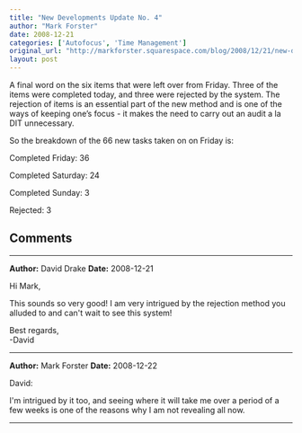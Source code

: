 ```yaml
---
title: "New Developments Update No. 4"
author: "Mark Forster"
date: 2008-12-21
categories: ['Autofocus', 'Time Management']
original_url: "http://markforster.squarespace.com/blog/2008/12/21/new-developments-update-no-4.html"
layout: post
---
```


A final word on the six items that were left over from Friday. Three of the items were completed today, and three were rejected by the system. The rejection of items is an essential part of the new method and is one of the ways of keeping one’s focus - it makes the need to carry out an audit a la DIT unnecessary.

So the breakdown of the 66 new tasks taken on on Friday is:

Completed Friday: 36

Completed Saturday: 24

Completed Sunday: 3

Rejected: 3


## Comments

---

**Author:** David Drake
**Date:** 2008-12-21

Hi Mark,  
  
This sounds so very good! I am very intrigued by the rejection method you alluded to and can't wait to see this system!  
  
Best regards,  
-David

---

**Author:** Mark Forster
**Date:** 2008-12-22

David:  
  
I'm intrigued by it too, and seeing where it will take me over a period of a few weeks is one of the reasons why I am not revealing all now.

---
